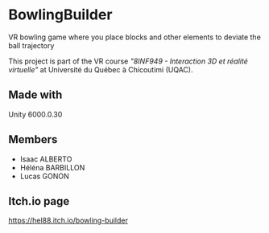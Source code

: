 # BowlingBuilder
VR bowling game where you place blocks and other elements to deviate the ball trajectory

This project is part of the VR course *"8INF949 - Interaction 3D et réalité virtuelle"* at Université du Québec à Chicoutimi (UQAC).

## Made with
Unity 6000.0.30

## Members
* Isaac ALBERTO
* Héléna BARBILLON
* Lucas GONON

## Itch.io page
https://hel88.itch.io/bowling-builder
